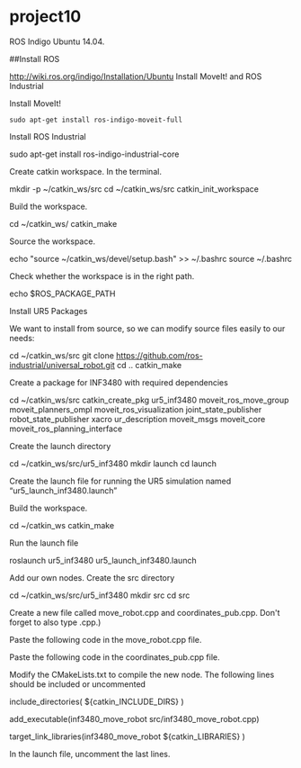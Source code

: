 # project10

ROS Indigo Ubuntu 14.04. 

##Install ROS

http://wiki.ros.org/indigo/Installation/Ubuntu
Install MoveIt! and ROS Industrial

Install MoveIt!

```
sudo apt-get install ros-indigo-moveit-full
```

Install ROS Industrial

sudo apt-get install ros-indigo-industrial-core

Create catkin workspace. In the terminal.

mkdir -p ~/catkin_ws/src
cd ~/catkin_ws/src
catkin_init_workspace

Build the workspace.

cd ~/catkin_ws/
catkin_make

Source the workspace.

echo "source ~/catkin_ws/devel/setup.bash" >> ~/.bashrc
source ~/.bashrc

Check whether the workspace is in the right path.

echo $ROS_PACKAGE_PATH

Install UR5 Packages

We want to install from source, so we can modify source files easily to our needs:

cd ~/catkin_ws/src
git clone https://github.com/ros-industrial/universal_robot.git
cd ..
catkin_make

Create a package for INF3480 with required dependencies

cd ~/catkin_ws/src
catkin_create_pkg ur5_inf3480 moveit_ros_move_group moveit_planners_ompl moveit_ros_visualization joint_state_publisher robot_state_publisher xacro ur_description moveit_msgs moveit_core moveit_ros_planning_interface

Create the launch directory

cd ~/catkin_ws/src/ur5_inf3480
mkdir launch
cd launch

Create the launch file for running the UR5 simulation named “ur5_launch_inf3480.launch”

<!-- ROS Demo INF3480 -->
<launch>
    <!-- Launch our own script -->
    <!-- <node name="inf3480_move_robot" pkg="ur5_inf3480" type="inf3480_move_robot" respawn="false" output="screen"></node> -->
</launch>

Build the workspace.

cd ~/catkin_ws
catkin_make

Run the launch file

roslaunch ur5_inf3480 ur5_launch_inf3480.launch

Add our own nodes. Create the src directory

cd ~/catkin_ws/src/ur5_inf3480
mkdir src
cd src

Create a new file called move_robot.cpp and coordinates_pub.cpp. Don't forget to also type .cpp.)

Paste the following code in the move_robot.cpp file.

Paste the following code in the coordinates_pub.cpp file.

Modify the CMakeLists.txt to compile the new node. The following lines should be included or uncommented

include_directories(
  ${catkin_INCLUDE_DIRS}
)

add_executable(inf3480_move_robot src/inf3480_move_robot.cpp)

target_link_libraries(inf3480_move_robot
  ${catkin_LIBRARIES}
)

In the launch file, uncomment the last lines.

<node name="inf3480_move_robot" pkg="ur5_inf3480" type="inf3480_move_robot" respawn="false" output="screen"></node>
